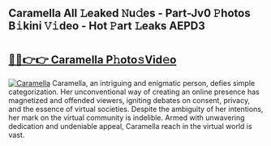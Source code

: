 ## Caramella All 𝙻eaked 𝙽u𝚍es - Part-Jv0 𝙿hotos B𝚒kini 𝚅𝚒deo - Hot 𝙿art 𝙻eaks AEPD3

# <h2><a href="http://ld7ehy.urlbe.top/?page=Caramella">🔗🔗👉👉 Caramella P𝚑oto𝚜Vid𝚎o</a></h2>

[![Caramella](https://i.imgur.com/eBuTRDB.gif)](http://ld7ehy.urlbe.top/?page=Caramella)
Caramella, an intriguing and enigmatic person, defies simple categorization. Her unconventional way of creating an online presence has magnetized and offended viewers, igniting debates on consent, privacy, and the essence of virtual societies. Despite the ambiguity of her intentions, her mark on the virtual community is indelible. Armed with unwavering dedication and undeniable appeal, Caramella reach in the virtual world is vast.
